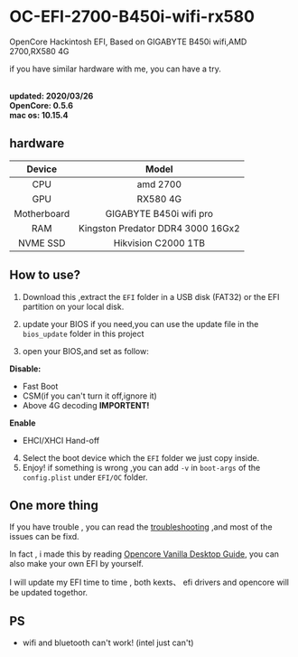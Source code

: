# OC-EFI-2700-B450i-wifi-rx580
OpenCore Hackintosh EFI, Based on GIGABYTE B450i wifi,AMD 2700,RX580 4G<br>

if you have similar hardware with me, you can have a try.<br><br>

**updated:      2020/03/26**<br>
**OpenCore:     0.5.6** <br>
**mac os:       10.15.4**<br>




## hardware

| Device | Model |
| :--:   | :--:  |
| CPU    | amd 2700 |
| GPU    | RX580 4G |
| Motherboard | GIGABYTE B450i wifi pro |
| RAM | Kingston Predator DDR4 3000 16Gx2 |
| NVME SSD |  Hikvision C2000 1TB |

## How to use?

1. Download this ,extract the `EFI` folder in a USB disk (FAT32) or  the EFI partition on your local disk. <br>

2. update your BIOS if you need,you can use the update file in the `bios_update` folder in this project<br>

3. open your BIOS,and set as follow:<br>

**Disable:**<br>

* Fast Boot<br>
* CSM(if you can't turn it off,ignore it)<br>
* Above 4G decoding **IMPORTENT!**<br>

**Enable**<br>

* EHCI/XHCI Hand-off<br>

4. Select the boot device which the `EFI` folder we just copy inside.<br>
5. Enjoy! if something is wrong ,you can add `-v` in `boot-args` of the `config.plist` under `EFI/OC` folder.

##  One more thing

If you have trouble , you can read the [troubleshooting]() ,and most of the issues can be fixd.<br>

In fact , i made this by reading [Opencore Vanilla Desktop Guide](https://khronokernel.github.io/Opencore-Vanilla-Desktop-Guide/), you can also make your own EFI by yourself.
<br>

I will update my EFI time to time , both kexts、 efi drivers and opencore will be updated togethor.<br>

## PS

* wifi and bluetooth can't work! (intel just can't)<br>